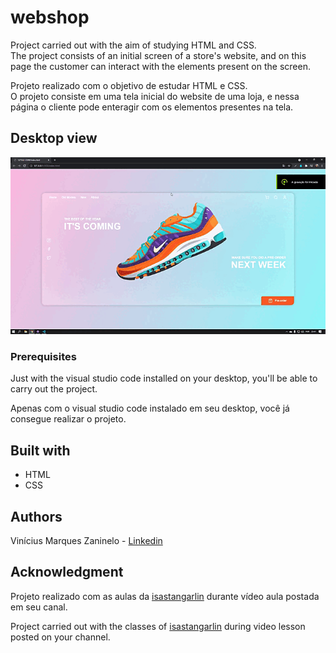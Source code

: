 # webshop
 Project carried out with the aim of studying HTML and CSS.<br />
 The project consists of an initial screen of a store's website, and on this page the customer can interact with the elements present on the screen.


 Projeto realizado com o objetivo de estudar HTML e CSS.<br />
 O projeto consiste em uma tela inicial do website de uma loja, e nessa página o cliente pode enteragir com os elementos presentes na tela.

## Desktop view

![enter image description here](https://github.com/viniciusmarquezaninelo/webshop/blob/main/assets/gif.gif?raw=true)

### Prerequisites
Just with the visual studio code installed on your desktop, you'll be able to carry out the project.<br />

Apenas com o visual studio code instalado em seu desktop, você já consegue realizar o projeto.

## Built with 
- HTML
- CSS

## Authors 
Vinícius Marques Zaninelo - [Linkedin](https://www.linkedin.com/in/vin%C3%ADciuszaninelo/)

## Acknowledgment
Projeto realizado com as aulas da [isastangarlin](https://www.youtube.com/channel/UCRhKK6VrISnIWPJjYxBPKnA/featured) durante vídeo aula postada em seu canal.

Project carried out with the classes of [isastangarlin](https://www.youtube.com/channel/UCRhKK6VrISnIWPJjYxBPKnA/featured) during video lesson posted on your channel.

